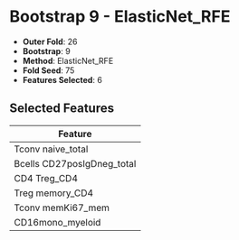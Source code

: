 # Bootstrap 9 - ElasticNet_RFE

- **Outer Fold**: 26
- **Bootstrap**: 9
- **Method**: ElasticNet_RFE
- **Fold Seed**: 75
- **Features Selected**: 6

## Selected Features

| Feature |
|---------|
| Tconv naive_total |
| Bcells CD27posIgDneg_total |
| CD4 Treg_CD4 |
| Treg memory_CD4 |
| Tconv memKi67_mem |
| CD16mono_myeloid |
